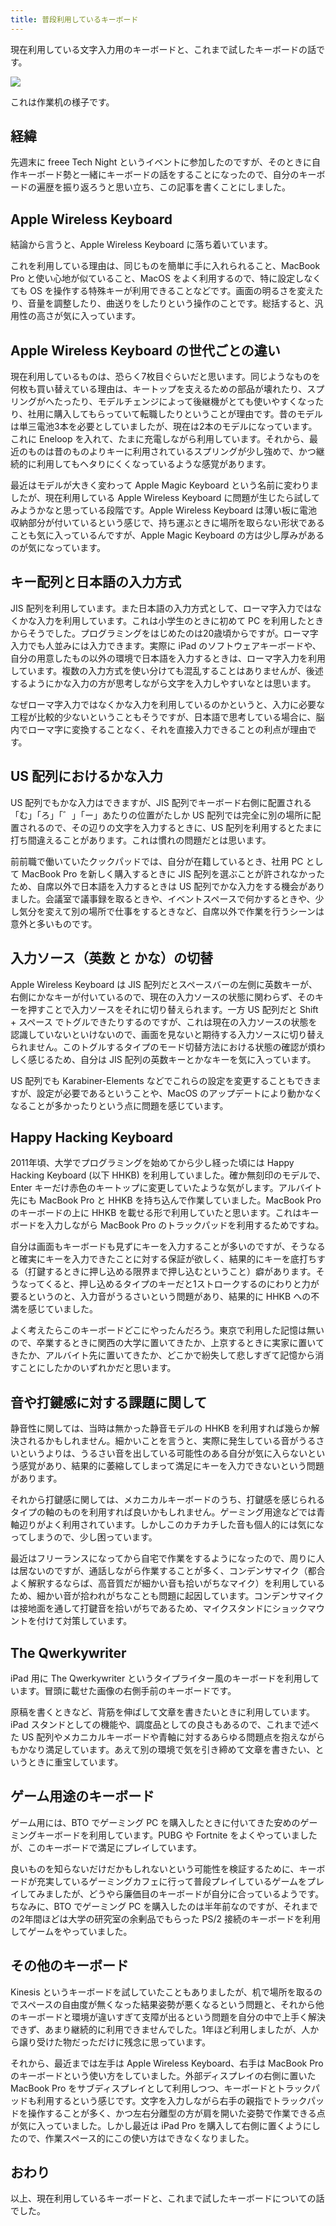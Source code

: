 ```yaml
---
title: 普段利用しているキーボード
---
```


現在利用している文字入力用のキーボードと、これまで試したキーボードの話です。

![](/images/2018-12-16-keyboards-1.jpg)

これは作業机の様子です。

## 経緯

先週末に freee Tech Night というイベントに参加したのですが、そのときに自作キーボード勢と一緒にキーボードの話をすることになったので、自分のキーボードの遍歴を振り返ろうと思い立ち、この記事を書くことにしました。

## Apple Wireless Keyboard

結論から言うと、Apple Wireless Keyboard に落ち着いています。

これを利用している理由は、同じものを簡単に手に入れられること、MacBook Pro と使い心地が似ていること、MacOS をよく利用するので、特に設定しなくても OS を操作する特殊キーが利用できることなどです。画面の明るさを変えたり、音量を調整したり、曲送りをしたりという操作のことです。総括すると、汎用性の高さが気に入っています。

## Apple Wireless Keyboard の世代ごとの違い

現在利用しているものは、恐らく7枚目ぐらいだと思います。同じようなものを何枚も買い替えている理由は、キートップを支えるための部品が壊れたり、スプリングがへたったり、モデルチェンジによって後継機がとても使いやすくなったり、社用に購入してもらっていて転職したりということが理由です。昔のモデルは単三電池3本を必要としていましたが、現在は2本のモデルになっています。これに Eneloop を入れて、たまに充電しながら利用しています。それから、最近のものは昔のものよりキーに利用されているスプリングが少し強めで、かつ継続的に利用してもヘタりにくくなっているような感覚があります。

最近はモデルが大きく変わって Apple Magic Keyboard という名前に変わりましたが、現在利用している Apple Wireless Keyboard に問題が生じたら試してみようかなと思っている段階です。Apple Wireless Keyboard は薄い板に電池収納部分が付いているという感じで、持ち運ぶときに場所を取らない形状であることも気に入っているんですが、Apple Magic Keyboard の方は少し厚みがあるのが気になっています。

## キー配列と日本語の入力方式

JIS 配列を利用しています。また日本語の入力方式として、ローマ字入力ではなくかな入力を利用しています。これは小学生のときに初めて PC を利用したときからそうでした。プログラミングをはじめたのは20歳頃からですが。ローマ字入力でも人並みには入力できます。実際に iPad のソフトウェアキーボードや、自分の用意したもの以外の環境で日本語を入力するときは、ローマ字入力を利用しています。複数の入力方式を使い分けても混乱することはありませんが、後述するようにかな入力の方が思考しながら文字を入力しやすいなとは思います。

なぜローマ字入力ではなくかな入力を利用しているのかというと、入力に必要な工程が比較的少ないということもそうですが、日本語で思考している場合に、脳内でローマ字に変換することなく、それを直接入力できることの利点が理由です。

## US 配列におけるかな入力

US 配列でもかな入力はできますが、JIS 配列でキーボード右側に配置される「む」「ろ」「゛」「ー」あたりの位置がたしか US 配列では完全に別の場所に配置されるので、その辺りの文字を入力するときに、US 配列を利用するとたまに打ち間違えることがあります。これは慣れの問題だとは思います。

前前職で働いていたクックパッドでは、自分が在籍しているとき、社用 PC として MacBook Pro を新しく購入するときに JIS 配列を選ぶことが許されなかったため、自席以外で日本語を入力するときは US 配列でかな入力をする機会がありました。会議室で議事録を取るときや、イベントスペースで何かするときや、少し気分を変えて別の場所で仕事をするときなど、自席以外で作業を行うシーンは意外と多いものです。

## 入力ソース（英数 と かな）の切替

Apple Wireless Keyboard は JIS 配列だとスペースバーの左側に英数キーが、右側にかなキーが付いているので、現在の入力ソースの状態に関わらず、そのキーを押すことで入力ソースをそれに切り替えられます。一方 US 配列だと Shift + スペース でトグルできたりするのですが、これは現在の入力ソースの状態を認識していないといけないので、画面を見ないと期待する入力ソースに切り替えられません。このトグルするタイプのモード切替方法における状態の確認が煩わしく感じるため、自分は JIS 配列の英数キーとかなキーを気に入っています。

US 配列でも Karabiner-Elements などでこれらの設定を変更することもできますが、設定が必要であるということや、MacOS のアップデートにより動かなくなることが多かったりという点に問題を感じています。

## Happy Hacking Keyboard

2011年頃、大学でプログラミングを始めてから少し経った頃には Happy Hacking Keyboard (以下 HHKB) を利用していました。確か無刻印のモデルで、Enter キーだけ赤色のキートップに変更していたような気がします。アルバイト先にも MacBook Pro と HHKB を持ち込んで作業していました。MacBook Pro のキーボードの上に HHKB を載せる形で利用していたと思います。これはキーボードを入力しながら MacBook Pro のトラックパッドを利用するためですね。

自分は画面もキーボードも見ずにキーを入力することが多いのですが、そうなると確実にキーを入力できたことに対する保証が欲しく、結果的にキーを底打ちする（打鍵するときに押し込める限界まで押し込むということ）癖があります。そうなってくると、押し込めるタイプのキーだと1ストロークするのにわりと力が要るというのと、入力音がうるさいという問題があり、結果的に HHKB への不満を感じていました。

よく考えたらこのキーボードどこにやったんだろう。東京で利用した記憶は無いので、卒業するときに関西の大学に置いてきたか、上京するときに実家に置いてきたか、アルバイト先に置いてきたか、どこかで紛失して悲しすぎて記憶から消すことにしたかのいずれかだと思います。

## 音や打鍵感に対する課題に関して

静音性に関しては、当時は無かった静音モデルの HHKB を利用すれば幾らか解決されるかもしれません。細かいことを言うと、実際に発生している音がうるさいというよりは、うるさい音を出している可能性のある自分が気に入らないという感覚があり、結果的に萎縮してしまって満足にキーを入力できないという問題があります。

それから打鍵感に関しては、メカニカルキーボードのうち、打鍵感を感じられるタイプの軸のものを利用すれば良いかもしれません。ゲーミング用途などでは青軸辺りがよく利用されています。しかしこのカチカチした音も個人的には気になってしまうので、少し困っています。

最近はフリーランスになってから自宅で作業をするようになったので、周りに人は居ないのですが、通話しながら作業することが多く、コンデンサマイク（都合よく解釈するならば、高音質だが細かい音も拾いがちなマイク）を利用しているため、細かい音が拾われがちなことも問題に起因しています。コンデンサマイクは接地面を通して打鍵音を拾いがちであるため、マイクスタンドにショックマウントを付けて対策しています。

## The Qwerkywriter

iPad 用に The Qwerkywriter というタイプライター風のキーボードを利用しています。冒頭に載せた画像の右側手前のキーボードです。

原稿を書くときなど、背筋を伸ばして文章を書きたいときに利用しています。iPad スタンドとしての機能や、調度品としての良さもあるので、これまで述べた US 配列やメカニカルキーボードや青軸に対するあらゆる問題点を抱えながらもかなり満足しています。あえて別の環境で気を引き締めて文章を書きたい、というときに重宝しています。

## ゲーム用途のキーボード

ゲーム用には、BTO でゲーミング PC を購入したときに付いてきた安めのゲーミングキーボードを利用しています。PUBG や Fortnite をよくやっていましたが、このキーボードで満足にプレイしています。

良いものを知らないだけだかもしれないという可能性を検証するために、キーボードが充実しているゲーミングカフェに行って普段プレイしているゲームをプレイしてみましたが、どうやら廉価目のキーボードが自分に合っているようです。ちなみに、BTO でゲーミング PC を購入したのは半年前なのですが、それまでの2年間ほどは大学の研究室の余剰品でもらった PS/2 接続のキーボードを利用してゲームをやっていました。

## その他のキーボード

Kinesis というキーボードを試していたこともありましたが、机で場所を取るのでスペースの自由度が無くなった結果姿勢が悪くなるという問題と、それから他のキーボードと環境が違いすぎて支障が出るという問題を自分の中で上手く解決できず、あまり継続的に利用できませんでした。1年ほど利用しましたが、人から譲り受けた物だっただけに残念に思っています。

それから、最近までは左手は Apple Wireless Keyboard、右手は MacBook Pro のキーボードという使い方をしていました。外部ディスプレイの右側に置いた MacBook Pro をサブディスプレイとして利用しつつ、キーボードとトラックパッドも利用するという感じです。文字を入力しながら右手の親指でトラックパッドを操作することが多く、かつ左右分離型の方が肩を開いた姿勢で作業できる点が気に入っていました。しかし最近は iPad Pro を購入して右側に置くようにしたので、作業スペース的にこの使い方はできなくなりました。

## おわり

以上、現在利用しているキーボードと、これまで試したキーボードについての話でした。
